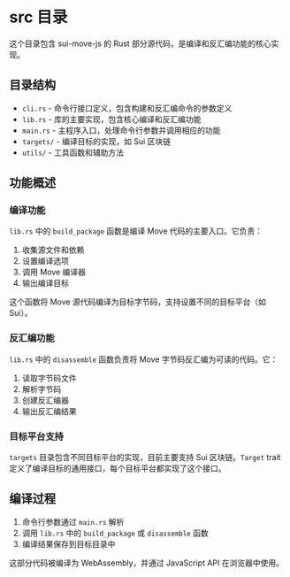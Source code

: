 # src 目录

这个目录包含 sui-move-js 的 Rust 部分源代码，是编译和反汇编功能的核心实现。

## 目录结构

- `cli.rs` - 命令行接口定义，包含构建和反汇编命令的参数定义
- `lib.rs` - 库的主要实现，包含核心编译和反汇编功能
- `main.rs` - 主程序入口，处理命令行参数并调用相应的功能
- `targets/` - 编译目标的实现，如 Sui 区块链
- `utils/` - 工具函数和辅助方法

## 功能概述

### 编译功能

`lib.rs` 中的 `build_package` 函数是编译 Move 代码的主要入口。它负责：

1. 收集源文件和依赖
2. 设置编译选项
3. 调用 Move 编译器
4. 输出编译目标

这个函数将 Move 源代码编译为目标字节码，支持设置不同的目标平台（如 Sui）。

### 反汇编功能

`lib.rs` 中的 `disassemble` 函数负责将 Move 字节码反汇编为可读的代码。它：

1. 读取字节码文件
2. 解析字节码
3. 创建反汇编器
4. 输出反汇编结果

### 目标平台支持

`targets` 目录包含不同目标平台的实现，目前主要支持 Sui 区块链。`Target` trait 定义了编译目标的通用接口，每个目标平台都实现了这个接口。

## 编译过程

1. 命令行参数通过 `main.rs` 解析
2. 调用 `lib.rs` 中的 `build_package` 或 `disassemble` 函数
3. 编译结果保存到目标目录中

这部分代码被编译为 WebAssembly，并通过 JavaScript API 在浏览器中使用。 